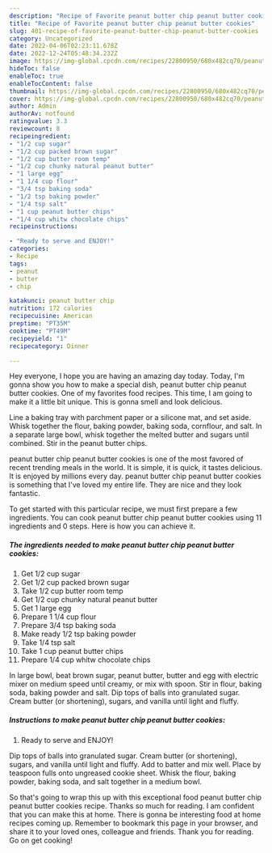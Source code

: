 ```yaml
---
description: "Recipe of Favorite peanut butter chip peanut butter cookies"
title: "Recipe of Favorite peanut butter chip peanut butter cookies"
slug: 401-recipe-of-favorite-peanut-butter-chip-peanut-butter-cookies
category: Uncategorized
date: 2022-04-06T02:23:11.678Z
date: 2022-12-24T05:48:34.232Z
image: https://img-global.cpcdn.com/recipes/22800950/680x482cq70/peanut-butter-chip-peanut-butter-cookies-recipe-main-photo.jpg
hideToc: false
enableToc: true
enableTocContent: false
thumbnail: https://img-global.cpcdn.com/recipes/22800950/680x482cq70/peanut-butter-chip-peanut-butter-cookies-recipe-main-photo.jpg
cover: https://img-global.cpcdn.com/recipes/22800950/680x482cq70/peanut-butter-chip-peanut-butter-cookies-recipe-main-photo.jpg
author: Admin
authorAv: notfound
ratingvalue: 3.3
reviewcount: 8
recipeingredient:
- "1/2 cup sugar"
- "1/2 cup packed brown sugar"
- "1/2 cup butter room temp"
- "1/2 cup chunky natural peanut butter"
- "1 large egg"
- "1 1/4 cup flour"
- "3/4 tsp baking soda"
- "1/2 tsp baking powder"
- "1/4 tsp salt"
- "1 cup peanut butter chips"
- "1/4 cup whitw chocolate chips"
recipeinstructions:

- "Ready to serve and ENJOY!"
categories:
- Recipe
tags:
- peanut
- butter
- chip

katakunci: peanut butter chip 
nutrition: 172 calories
recipecuisine: American
preptime: "PT35M"
cooktime: "PT49M"
recipeyield: "1"
recipecategory: Dinner

---
```



Hey everyone, I hope you are having an amazing day today. Today, I'm gonna show you how to make a special dish, peanut butter chip peanut butter cookies. One of my favorites food recipes. This time, I am going to make it a little bit unique. This is gonna smell and look delicious.

Line a baking tray with parchment paper or a silicone mat, and set aside. Whisk together the flour, baking powder, baking soda, cornflour, and salt. In a separate large bowl, whisk together the melted butter and sugars until combined. Stir in the peanut butter chips.

peanut butter chip peanut butter cookies is one of the most favored of recent trending meals in the world. It is simple, it is quick, it tastes delicious. It is enjoyed by millions every day. peanut butter chip peanut butter cookies is something that I've loved my entire life. They are nice and they look fantastic.


To get started with this particular recipe, we must first prepare a few ingredients. You can cook peanut butter chip peanut butter cookies using 11 ingredients and 0 steps. Here is how you can achieve it.

<!--inarticleads1-->

##### The ingredients needed to make peanut butter chip peanut butter cookies:

1. Get 1/2 cup sugar
1. Get 1/2 cup packed brown sugar
1. Take 1/2 cup butter room temp
1. Get 1/2 cup chunky natural peanut butter
1. Get 1 large egg
1. Prepare 1 1/4 cup flour
1. Prepare 3/4 tsp baking soda
1. Make ready 1/2 tsp baking powder
1. Take 1/4 tsp salt
1. Take 1 cup peanut butter chips
1. Prepare 1/4 cup whitw chocolate chips


In large bowl, beat brown sugar, peanut butter, butter and egg with electric mixer on medium speed until creamy, or mix with spoon. Stir in flour, baking soda, baking powder and salt. Dip tops of balls into granulated sugar. Cream butter (or shortening), sugars, and vanilla until light and fluffy. 

<!--inarticleads2-->

##### Instructions to make peanut butter chip peanut butter cookies:


1. Ready to serve and ENJOY!

Dip tops of balls into granulated sugar. Cream butter (or shortening), sugars, and vanilla until light and fluffy. Add to batter and mix well. Place by teaspoon fulls onto ungreased cookie sheet. Whisk the flour, baking powder, baking soda, and salt together in a medium bowl. 

So that's going to wrap this up with this exceptional food peanut butter chip peanut butter cookies recipe. Thanks so much for reading. I am confident that you can make this at home. There is gonna be interesting food at home recipes coming up. Remember to bookmark this page in your browser, and share it to your loved ones, colleague and friends. Thank you for reading. Go on get cooking!
